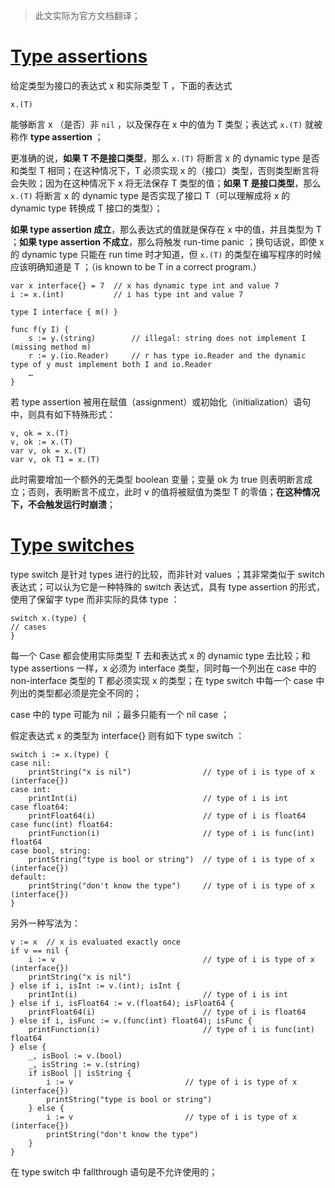 
> 此文实际为官方文档翻译；

# [Type assertions](https://golang.org/ref/spec#Type_assertions)

给定类型为接口的表达式 x 和实际类型 T ，下面的表达式

```golang
x.(T)
```

能够断言 x （是否）非 `nil` ，以及保存在 x 中的值为 T 类型；表达式 `x.(T)` 就被称作 **type assertion** ；

更准确的说，**如果 T 不是接口类型**，那么 `x.(T)` 将断言 x 的 dynamic type 是否和类型 T 相同；在这种情况下，T 必须实现 x 的（接口）类型，否则类型断言将会失败；因为在这种情况下 x 将无法保存 T 类型的值；**如果 T 是接口类型**，那么 `x.(T)` 将断言 x 的 dynamic type 是否实现了接口 T（可以理解成将 x 的 dynamic type 转换成 T 接口的类型）；

**如果 type assertion 成立**，那么表达式的值就是保存在 x 中的值，并且类型为 T ；**如果 type assertion 不成立**，那么将触发 run-time panic ；换句话说，即使 x 的 dynamic type 只能在 run time 时才知道，但 `x.(T)` 的类型在编写程序的时候应该明确知道是 T ；（is known to be T in a correct program.）

```golang
var x interface{} = 7  // x has dynamic type int and value 7
i := x.(int)           // i has type int and value 7

type I interface { m() }

func f(y I) {
	s := y.(string)        // illegal: string does not implement I (missing method m)
	r := y.(io.Reader)     // r has type io.Reader and the dynamic type of y must implement both I and io.Reader
	…
}
```

若 type assertion 被用在赋值（assignment）或初始化（initialization）语句中，则具有如下特殊形式：

```golang
v, ok = x.(T)
v, ok := x.(T)
var v, ok = x.(T)
var v, ok T1 = x.(T)
```

此时需要增加一个额外的无类型 boolean 变量；变量 ok 为 true 则表明断言成立；否则，表明断言不成立，此时 v 的值将被赋值为类型 T 的零值；**在这种情况下，不会触发运行时崩溃**；


# [Type switches](https://golang.org/ref/spec#Switch_statements)

type switch 是针对 types 进行的比较，而非针对 values ；其非常类似于 switch 表达式；可以认为它是一种特殊的 switch 表达式，具有 type assertion 的形式，使用了保留字 type 而非实际的具体 type ：

```golang
switch x.(type) {
// cases
}
```

每一个 Case 都会使用实际类型 T 去和表达式 x 的 dynamic type 去比较；和 type assertions 一样，x 必须为 interface 类型，同时每一个列出在 case 中的 non-interface 类型的 T 都必须实现 x 的类型；在 type switch 中每一个 case 中列出的类型都必须是完全不同的；

case 中的 type 可能为 nil ；最多只能有一个 nil case ；

假定表达式 x 的类型为 interface{} 则有如下 type switch ：

```golang
switch i := x.(type) {
case nil:
	printString("x is nil")                // type of i is type of x (interface{})
case int:
	printInt(i)                            // type of i is int
case float64:
	printFloat64(i)                        // type of i is float64
case func(int) float64:
	printFunction(i)                       // type of i is func(int) float64
case bool, string:
	printString("type is bool or string")  // type of i is type of x (interface{})
default:
	printString("don't know the type")     // type of i is type of x (interface{})
}
```

另外一种写法为：

```golang
v := x  // x is evaluated exactly once
if v == nil {
	i := v                                 // type of i is type of x (interface{})
	printString("x is nil")
} else if i, isInt := v.(int); isInt {
	printInt(i)                            // type of i is int
} else if i, isFloat64 := v.(float64); isFloat64 {
	printFloat64(i)                        // type of i is float64
} else if i, isFunc := v.(func(int) float64); isFunc {
	printFunction(i)                       // type of i is func(int) float64
} else {
	_, isBool := v.(bool)
	_, isString := v.(string)
	if isBool || isString {
		i := v                         // type of i is type of x (interface{})
		printString("type is bool or string")
	} else {
		i := v                         // type of i is type of x (interface{})
		printString("don't know the type")
	}
}
```

在 type switch 中 fallthrough 语句是不允许使用的；








